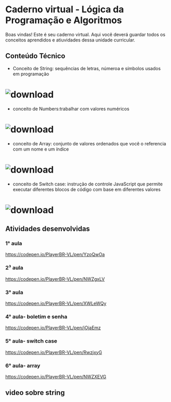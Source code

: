 # Caderno virtual - Lógica da Programação e Algoritmos
Boas vindas! Este é seu caderno virtual. Aqui você deverá guardar todos os conceitos aprendidos e atiuvidades dessa unidade curricular. 

## Conteúdo Técnico
- Conceito de String: sequências de letras, númeroa e símbolos usados em programação

# ![download](https://github.com/user-attachments/assets/706cb469-77f6-4080-98e6-5b532b295942)

- conceito de Numbers:trabalhar com valores numéricos

# ![download](https://github.com/user-attachments/assets/8d2c9fdb-8545-43f7-ab44-3609c468c218)

- conceito de Array: conjunto de valores ordenados que você o referencia com um nome e um índice

# ![download](https://github.com/user-attachments/assets/13c1f17e-3450-48f3-adf4-c9be200c8f6a)

- conceito de Switch case: instrução de controle JavaScript que permite executar diferentes blocos de código com base em diferentes valores

# ![download](https://github.com/user-attachments/assets/c730b08d-e5cf-475a-a68c-c208d3672fa2)


## Atividades desenvolvidas
### 1° aula
https://codepen.io/PlayerBR-VL/pen/YzoQwOa

### 2³ aula
https://codepen.io/PlayerBR-VL/pen/NWZgxLV

### 3° aula
https://codepen.io/PlayerBR-VL/pen/XWLeWQy

### 4° aula- boletim e senha
https://codepen.io/PlayerBR-VL/pen/jOjaEmz

### 5° aula- switch case
https://codepen.io/PlayerBR-VL/pen/RwzjxyG

### 6° aula- array
https://codepen.io/PlayerBR-VL/pen/NWZXEVG
## video sobre string
